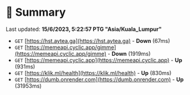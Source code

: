 # 📖 Summary
Last updated: **15/6/2023, 5:22:57 PTG "Asia/Kuala_Lumpur"**

- `GET` [https://hst.aytea.ga](https://hst.aytea.ga) - **Down** (67ms)
- `GET` [https://memeapi.cyclic.app/gimme](https://memeapi.cyclic.app/gimme) - **Down** (1919ms)
- `GET` [https://memeapi.cyclic.app](https://memeapi.cyclic.app) - **Up** (931ms)
- `GET` [https://klik.ml/health](https://klik.ml/health) - **Up** (830ms)
- `GET` [https://dumb.onrender.com](https://dumb.onrender.com) - **Up** (31953ms)
